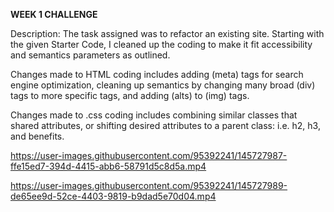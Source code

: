 **WEEK 1 CHALLENGE**

Description: The task assigned was to refactor an existing site. Starting with the given Starter Code, I cleaned up the coding to make it fit accessibility and semantics parameters as outlined.

Changes made to HTML coding includes adding (meta) tags for search engine optimization, cleaning up semantics by changing many broad (div) tags to more specific tags, and adding (alts) to (img) tags.

Changes made to .css coding includes combining similar classes that shared attributes, or shifting desired attributes to a parent class: i.e. h2, h3, and benefits.



https://user-images.githubusercontent.com/95392241/145727987-ffe15ed7-394d-4415-abb6-58791d5c8d5a.mp4



https://user-images.githubusercontent.com/95392241/145727989-de65ee9d-52ce-4403-9819-b9dad5e70d04.mp4

